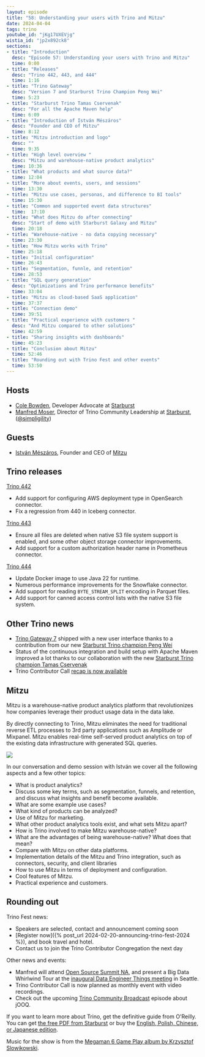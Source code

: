 ```yaml
---
layout: episode
title: "58: Understanding your users with Trino and Mitzu"
date: 2024-04-04
tags: trino
youtube_id: "jKg17UXEVjg"
wistia_id: "jp2x892ck8"
sections:
- title: "Introduction"
  desc: "Episode 57: Understanding your users with Trino and Mitzu"
  time: 0:00
- title: "Releases"
  desc: "Trino 442, 443, and 444"
  time: 1:16
- title: "Trino Gateway"
  desc: "Version 7 and Starburst Trino Champion Peng Wei"
  time: 5:23
- title: "Starburst Trino Tamas Cservenak"
  desc: "For all the Apache Maven help"
  time: 6:09
- title: "Introduction of István Mészáros"
  desc: "Founder and CEO of Mitzu"
  time: 8:12
- title: "Mitzu introduction and logo"
  desc: ""
  time: 9:35
- title: "High level overview "
  desc: "Mitzu and warehouse-native product analytics"
  time: 10:36
- title: "What products and what source data?"
  time: 12:04
- title: "More about events, users, and sessions"
  time: 13:30
- title: "Mitzu use cases, personas, and difference to BI tools"
  time: 15:30
- title: "Common and supported event data structures"
  time:  17:10
- title: "What does Mitzu do after connecting"
  desc: "Start of demo with Starburst Galaxy and Mitzu"
  time: 20:18
- title: "Warehouse-native - no data copying necessary"
  time: 23:30
- title: "How Mitzu works with Trino"
  time: 25:18
- title: "Initial configuration"
  time: 26:43
- title: "Segmentation, funnle, and retention"
  time: 28:53
- title: "SQL query generation"
  desc: "Optimizations and Trino performance benefits"
  time: 33:04
- title: "Mitzu as cloud-based SaaS application"
  time: 37:37
- title: "Connection demo"
  time: 39:51
- title: "Practical experience with customers "
  desc: "And Mitzu compared to other solutions"
  time: 42:59
- title: "Sharing insights with dashboards"
  time: 45:23
- title: "Conclusion about Mitzu"
  time: 52:46
- title: "Rounding out with Trino Fest and other events"
  time: 53:50
---
```


## Hosts

* [Cole Bowden](https://www.linkedin.com/in/cole-m-bowden), Developer Advocate
  at [Starburst](https://starburst.io)
* [Manfred Moser](https://www.linkedin.com/in/manfredmoser), Director of Trino
  Community Leadership at [Starburst](https://starburst.io),
  ([@simpligility](https://twitter.com/simpligility))

## Guests

* [István Mészáros](https://www.linkedin.com/in/imeszaros/), Founder and CEO of
  [Mitzu](https://www.mitzu.io/)

## Trino releases

[Trino 442](https://trino.io/docs/current/release/release-442.html)

* Add support for configuring AWS deployment type in OpenSearch connector.
* Fix a regression from 440 in Iceberg connector.

[Trino 443](https://trino.io/docs/current/release/release-443.html)

* Ensure all files are deleted when native S3 file system support is enabled,
  and some other object storage connector improvements.
* Add support for a custom authorization header name in Prometheus connector.

[Trino 444](https://trino.io/docs/current/release/release-444.html)

* Update Docker image to use Java 22 for runtime.
* Numerous performance improvements for the Snowflake connector.
* Add support for reading `BYTE_STREAM_SPLIT` encoding in Parquet files.
* Add support for canned access control lists with the native S3 file system.

## Other Trino news

* [Trino Gateway
  7](https://github.com/trinodb/trino-gateway/blob/main/docs/release-notes.md#trino-gateway-7-21--mar-2024)
  shipped with a new user interface thanks to a contribution from our new
  [Starburst Trino champion Peng
  Wei](https://www.starburst.io/community/trino-champions/#peng-wei)
* Status of the continuous integration and build setup with Apache Maven
  improved a lot thanks to our collaboration with the new [Starburst Trino
  champion Tamas Cservenak](https://www.starburst.io/community/trino-champions/#tamas-cservenak)
* Trino Contributor Call [recap is now
  available](https://github.com/trinodb/trino/wiki/Contributor-meetings#trino-contributor-call-21-mar-2024)

## Mitzu

Mitzu is a warehouse-native product analytics platform that revolutionizes how
companies leverage their product usage data in the data lake.

By directly connecting to Trino, Mitzu eliminates the need for traditional
reverse ETL processes to 3rd party applications such as Amplitude or Mixpanel.
Mitzu enables real-time self-served product analytics on top of the existing
data infrastructure with generated SQL queries.

<a href="{{site.url}}/ecosystem/client.html#mitzu">
  <img src="{{site.url}}/assets/images/logos/mitzu.png">
</a>

In our conversation and demo session with István we cover all the following
aspects and a few other topics:

* What is product analytics?
* Discuss some key terms, such as segmentation, funnels, and retention, and
  discuss what insights and benefit become available.
* What are some example use cases?
* What kind of products can be analyzed?
* Use of Mitzu for marketing.
* What other product analytics tools exist, and what sets Mitzu apart?
* How is Trino involved to make Mitzu warehouse-native?
* What are the advantages of being warehouse-native? What does that mean?
* Compare with Mitzu on other data platforms.
* Implementation details of the Mitzu and Trino integration, such as connectors,
  security, and client libraries
* How to use Mitzu in terms of deployment and configuration.
* Cool features of Mitzu.
* Practical experience and customers.

## Rounding out

Trino Fest news:

* Speakers are selected, contact and announcement coming soon
* [Register now]({% post_url 2024-02-20-announcing-trino-fest-2024 %}), and book
  travel and hotel.
* Contact us to join the Trino Contributor Congregation the next day

Other news and events:

* Manfred will attend [Open Source Summit
  NA](https://events.linuxfoundation.org/open-source-summit-north-america/), and
  present a Big Data Whirlwind Tour at the [inaugural Data Engineer Things
  meeting](https://www.meetup.com/data-engineer-things-seattle-meetup/events/300067664/)
  in Seattle.
* Trino Contributor Call is now planned as monthly event with video recordings.
* Check out the upcoming [Trino Community
  Broadcast]({{site.url}}/broadcast/index.html) episode about jOOQ.

If you want to learn more about Trino, get the definitive guide from O'Reilly.
You can get [the free PDF from
Starburst](https://www.starburst.io/info/oreilly-trino-guide/) or buy the
[English, Polish, Chinese, or Japanese
edition]({{site.url}}/trino-the-definitive-guide.html).

Music for the show is from the [Megaman 6 Game Play album by Krzysztof
Slowikowski](https://krzysztofslowikowski.bandcamp.com/album/mega-man-6-gp).
